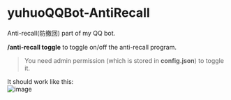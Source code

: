 # yuhuoQQBot-AntiRecall
Anti-recall(防撤回) part of my QQ bot.  

**/anti-recall toggle** to toggle on/off the anti-recall program.  
>You need admin permission (which is stored in **config.json**) to toggle it.

It should work like this:  
![image](https://github.com/user-attachments/assets/c647c6de-b41f-4e63-9bce-ad0e4900458b)
